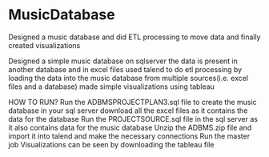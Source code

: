 # MusicDatabase
Designed a music database and did ETL processing to move data and finally created visualizations

Designed a simple music database on sqlserver
the data is present in another database and in excel files
used talend to do etl processing by loading the data into the music database from multiple sources(i.e. excel files and a database)
made simple visualizations using tableau

HOW TO RUN?
Run the ADBMSPROJECTPLAN3.sql file to create the music database in your sql server
download all the excel files as it contains the data for the database
Run the PROJECTSOURCE.sql file in the sql server as it also contains data for the music database
Unzip the ADBMS.zip file and import it into talend and make the necessary connections 
Run the master job
Visualizations can be seen by downloading the tableau file
